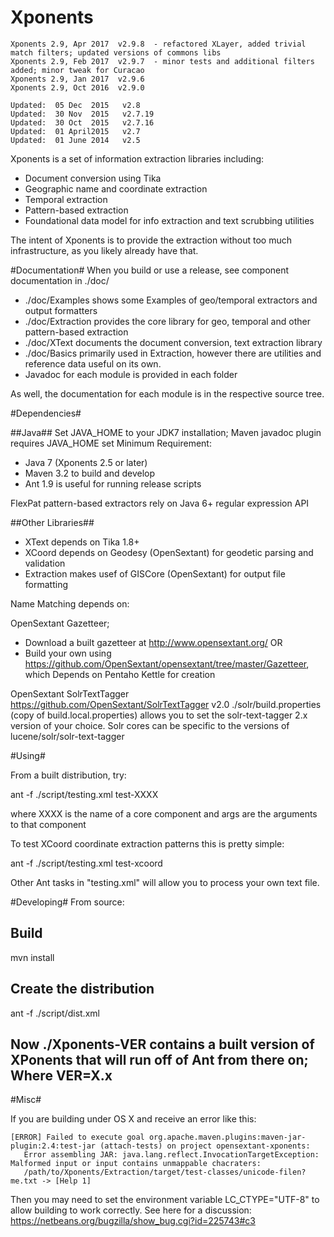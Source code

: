Xponents
========

    Xponents 2.9, Apr 2017  v2.9.8  - refactored XLayer, added trivial match filters; updated versions of commons libs
    Xponents 2.9, Feb 2017  v2.9.7  - minor tests and additional filters added; minor tweak for Curacao
    Xponents 2.9, Jan 2017  v2.9.6
    Xponents 2.9, Oct 2016  v2.9.0

    Updated:  05 Dec  2015   v2.8
    Updated:  30 Nov  2015   v2.7.19
    Updated:  30 Oct  2015   v2.7.16
    Updated:  01 April2015   v2.7
    Updated:  01 June 2014   v2.5

Xponents is a set of information extraction libraries including:

* Document conversion using Tika
* Geographic name and coordinate extraction
* Temporal extraction
* Pattern-based extraction
* Foundational data model for info extraction and text scrubbing utilities

The intent of Xponents is to provide the extraction without too much infrastructure, as you likely already have that.

#Documentation#
When you build or use a release, see component documentation in ./doc/
* ./doc/Examples  shows some Examples of geo/temporal extractors and output formatters
* ./doc/Extraction provides the core library for geo, temporal and other pattern-based extraction
* ./doc/XText  documents the document conversion, text extraction library
* ./doc/Basics primarily used in Extraction, however there are utilities and reference data useful on its own.
* Javadoc for each module is provided in each folder
 
As well, the documentation for each module is in the respective source tree.

#Dependencies#

##Java##
Set JAVA_HOME to your JDK7 installation;  Maven javadoc plugin requires JAVA_HOME set
Minimum Requirement: 
- Java 7  (Xponents 2.5 or later)
- Maven 3.2 to build and develop
- Ant 1.9 is useful for running release scripts
 
FlexPat pattern-based extractors rely on Java 6+ regular expression API

##Other Libraries##
- XText depends on Tika 1.8+
- XCoord depends on Geodesy (OpenSextant) for geodetic parsing and validation 
- Extraction makes usef of GISCore (OpenSextant) for output file formatting

Name Matching depends on:

  OpenSextant Gazetteer;
  * Download a built gazetteer at  http://www.opensextant.org/
  OR
  * Build  your own using https://github.com/OpenSextant/opensextant/tree/master/Gazetteer, which Depends on Pentaho Kettle for creation

  OpenSextant SolrTextTagger
  https://github.com/OpenSextant/SolrTextTagger v2.0
  ./solr/build.properties (copy of build.local.properties) allows you to set the solr-text-tagger 2.x version of your choice.
  Solr cores can be specific to the versions of lucene/solr/solr-text-tagger
  


#Using#

From a built distribution, try:

  ant -f ./script/testing.xml  test-XXXX     <args>

where XXXX is the name of a core component and args are the arguments to that component

To test XCoord coordinate extraction patterns this is pretty simple:

  ant -f ./script/testing.xml  test-xcoord

Other Ant tasks in "testing.xml" will allow you to process your own text file.


#Developing#
From source:

  ## Build
  mvn install 

  ## Create the distribution
  ant -f ./script/dist.xml

  ## Now ./Xponents-VER  contains a built version of XPonents that will run off of Ant from there on; Where VER=X.x

#Misc#

If you are building under OS X and receive an error like this:

    [ERROR] Failed to execute goal org.apache.maven.plugins:maven-jar-plugin:2.4:test-jar (attach-tests) on project opensextant-xponents: 
       Error assembling JAR: java.lang.reflect.InvocationTargetException: Malformed input or input contains unmappable chacraters: 
       /path/to/Xponents/Extraction/target/test-classes/unicode-filen?me.txt -> [Help 1]

Then you may need to set the environment variable LC_CTYPE="UTF-8" to allow building to work correctly. 
See here for a discussion: https://netbeans.org/bugzilla/show_bug.cgi?id=225743#c3
